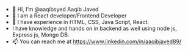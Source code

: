 - 👋 Hi, I’m @aaqibsyed Aaqib Javed
- 👀 I am a React developer/Frontend Developer 
- 🌱 I have experience in HTML, CSS, Java Script, React.
- I have knowledge and hands on in backend as well using node js, Express js, Mongo DB.
- 📫 You can reach me at https://www.linkedin.com/in/aaqibjaved89/
